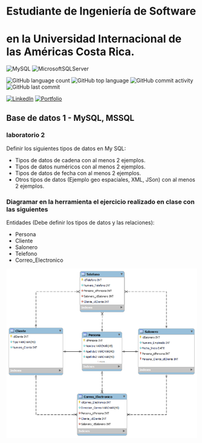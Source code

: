 # Estudiante de Ingeniería de Software

# en la Universidad Internacional de las Américas Costa Rica.

<!--START_SECTION:badges-->

![MySQL](https://img.shields.io/badge/mysql-%2300f.svg?style=for-the-badge&logo=mysql&logoColor=white)
![MicrosoftSQLServer](https://img.shields.io/badge/Microsoft%20SQL%20Server-CC2927?style=for-the-badge&logo=microsoft%20sql%20server&logoColor=white)

![GitHub language count](https://img.shields.io/github/languages/count/bash20cu/Universidad?style=for-the-badge)
![GitHub top language](https://img.shields.io/github/languages/top/bash20cu/Universidad?style=for-the-badge)
![GitHub commit activity](https://img.shields.io/github/commit-activity/m/bash20cu/Universidad?style=for-the-badge)
![GitHub last commit](https://img.shields.io/github/last-commit/bash20cu/Universidad?style=for-the-badge)

[![LinkedIn](https://img.shields.io/badge/linkedin-%230077B5.svg?style=for-the-badge&logo=linkedin&logoColor=white)](https://www.linkedin.com/in/miguel1990/)
[![Portfolio](https://img.shields.io/badge/Portfolio-%23000000.svg?style=for-the-badge&logo=firefox&logoColor=#FF7139)](https://bash20cu.github.io/Portfolio/)

<!--END_SECTION:badges-->

## Base de datos 1 - MySQL, MSSQL

### laboratorio 2

Definir los siguientes tipos de datos en My SQL:

- Tipos de datos de cadena con al menos 2 ejemplos.
- Tipos de datos numéricos con al menos 2 ejemplos.
- Tipos de datos de fecha con al menos 2 ejemplos.
- Otros tipos de datos (Ejemplo geo espaciales, XML, JSon) con al menos 2
ejemplos.

### Diagramar en la herramienta el ejercicio realizado en clase con las siguientes

   Entidades (Debe definir los tipos de datos y las relaciones):

- Persona
- Cliente
- Salonero
- Telefono
- Correo_Electronico

![diagrama](../Lab-2/Lab-2-Miguel-Fernandez.png "Diagrama" )
